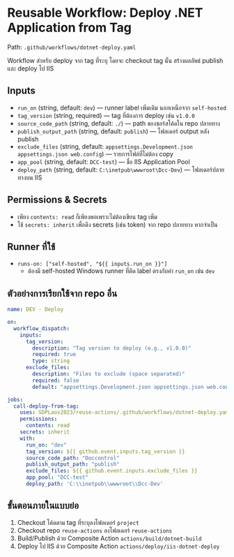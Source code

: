# Reusable Workflow: Deploy .NET Application from Tag

Path: `.github/workflows/dotnet-deploy.yaml`

Workflow สำหรับ deploy จาก tag ที่ระบุ โดยจะ checkout tag นั้น สร้างผลลัพธ์ publish และ deploy ไป IIS

## Inputs

- `run_on` (string, default: `dev`) — runner label เพิ่มเติม นอกเหนือจาก `self-hosted`
- `tag_version` (string, required) — tag ที่ต้องการ deploy เช่น `v1.0.0`
- `source_code_path` (string, default: `./`) — path ของซอร์สโค้ดใน repo ปลายทาง
- `publish_output_path` (string, default: `publish`) — โฟลเดอร์ output หลัง publish
- `exclude_files` (string, default: `appsettings.Development.json appsettings.json web.config`) — รายการไฟล์ที่ไม่ต้อง copy
- `app_pool` (string, default: `DCC-test`) — ชื่อ IIS Application Pool
- `deploy_path` (string, default: `C:\inetpub\wwwroot\Dcc-Dev`) — โฟลเดอร์ปลายทางบน IIS

## Permissions & Secrets

- เพียง `contents: read` ก็เพียงพอเพราะไม่ต้องเขียน tag เพิ่ม
- ใช้ `secrets: inherit` เพื่อดึง secrets (เช่น token) จาก repo ปลายทาง หากจำเป็น

## Runner ที่ใช้

- `runs-on: ["self-hosted", "${{ inputs.run_on }}"]`
  - ต้องมี self-hosted Windows runner ที่ติด label ตรงกับค่า `run_on` เช่น `dev`

## ตัวอย่างการเรียกใช้จาก repo อื่น

```yaml
name: DEV - Deploy

on:
  workflow_dispatch:
    inputs:
      tag_version:
        description: "Tag version to deploy (e.g., v1.0.0)"
        required: true
        type: string
      exclude_files:
        description: "Files to exclude (space separated)"
        required: false
        default: "appsettings.Development.json appsettings.json web.config"

jobs:
  call-deploy-from-tag:
    uses: SDPLaos2023/reuse-actions/.github/workflows/dotnet-deploy.yaml@main
    permissions:
      contents: read
    secrets: inherit
    with:
      run_on: "dev"
      tag_version: ${{ github.event.inputs.tag_version }}
      source_code_path: "Doccontrol"
      publish_output_path: "publish"
      exclude_files: ${{ github.event.inputs.exclude_files }}
      app_pool: "DCC-test"
      deploy_path: 'C:\\inetpub\\wwwroot\\Dcc-Dev'
```

## ขั้นตอนภายในแบบย่อ

1. Checkout โค้ดตาม tag ที่ระบุลงโฟลเดอร์ `project`
2. Checkout repo `reuse-actions` ลงโฟลเดอร์ `reuse-actions`
3. Build/Publish ด้วย Composite Action `actions/build/dotnet-build`
4. Deploy ไป IIS ด้วย Composite Action `actions/deploy/iis-dotnet-deploy`
